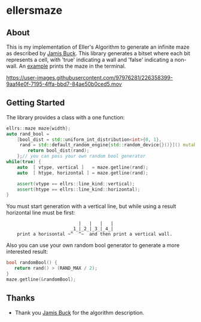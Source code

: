 # ellersmaze

## About 
This is my implementation of Eller's Algorithm to generate an infinite maze as described by [Jamis Buck](https://weblog.jamisbuck.org/2010/12/29/maze-generation-eller-s-algorithm).
This library generates a bitset where each bit represents a cell, with 'true' indicating a wall and 'false' indicating a non-wall. An [example](https://github.com/autogalkin/ellersmaze/blob/master/example/main.cpp) prints the maze in the terminal.


https://user-images.githubusercontent.com/97976281/226358399-9aaf4e0f-7195-4ffa-bbd7-84ae50b0ced5.mov


## Getting Started

The library provides a class with a one function:
```cpp
ellrs::maze maze{width};
auto rand_bool =
    [bool_dist = std::uniform_int_distribution<int>{0, 1},
     rand = std::default_random_engine{std::random_device{}()}]() mutable {
        return bool_dist(rand);
    };// you can pass your own random bool generator
while(true) {
    auto  [ vtype, vertical ]   = maze.getline(rand);
    auto  [ htype, horizontal ] = maze.getline(rand);

    assert(vtype == ellrs::line_kind::vertical);
    assert(htype == ellrs::line_kind::horizontal);
}
```

You must start generation with a vertical line, but while using a result horizontal line must be first:
```
                           |   |   |   |
                        _1_|_2_|_3_|_4_|
    print a horisontal ~^  ^~  and then print a vertical wall.
```

Also you can use your own random bool generator to generate a more interested result:
```cpp
bool randomBool() {
   return rand() > (RAND_MAX / 2);
}
maze.getline(&randomBool);
```

## Thanks

- Thank you [Jamis Buck](https://weblog.jamisbuck.org/2010/12/29/maze-generation-eller-s-algorithm) for the algorithm description.
